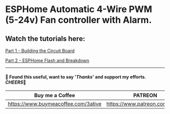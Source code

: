# ESPHome Automatic 4-Wire PWM (5-24v) Fan controller with Alarm.

## Watch the tutorials here:
[Part 1 - Building the Circuit Board](https://youtu.be/n58zMjsn5P4)

[Part 2 - ESPHome Flash and Breakdown](https://youtu.be/Lcr6oTuq4Yw)

___
#### 💖 Found this useful, want to say '*Thanks*' and support my efforts. *CHEERS*🍺
| Buy me a Coffee | PATREON |
|-----------------|---------|
| https://www.buymeacoffee.com/3ative | https://www.patreon.com/3ative |
